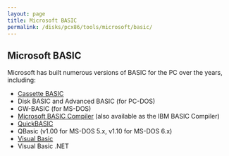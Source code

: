 ```yaml
---
layout: page
title: Microsoft BASIC
permalink: /disks/pcx86/tools/microsoft/basic/
---
```


Microsoft BASIC
---------------

Microsoft has built numerous versions of BASIC for the PC over the years, including:

* [Cassette BASIC](/devices/pcx86/rom/5150/basic/)
* Disk BASIC and Advanced BASIC (for PC-DOS)
* GW-BASIC (for MS-DOS)
* [Microsoft BASIC Compiler](compiler/) (also available as the IBM BASIC Compiler)
* [QuickBASIC](quickbasic/)
* QBasic (v1.00 for MS-DOS 5.x, v1.10 for MS-DOS 6.x)
* [Visual Basic](vb/)
* Visual Basic .NET
